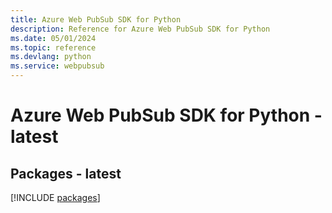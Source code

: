 ```yaml
---
title: Azure Web PubSub SDK for Python
description: Reference for Azure Web PubSub SDK for Python
ms.date: 05/01/2024
ms.topic: reference
ms.devlang: python
ms.service: webpubsub
---
```

# Azure Web PubSub SDK for Python - latest
## Packages - latest
[!INCLUDE [packages](web-pubsub-index.md)]